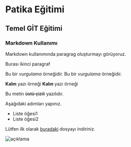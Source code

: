 # Patika Eğitimi
## Temel GİT Eğitimi
### Markdown Kullanımı

Markdown kullanımında paragrag oluşturmayı görüyoruz.

Burası ikinci paragraf 

Bu bir *vurgulama* örneğidir.
Bu bir _vurgulama_ örneğidir. 

**Kalın** yazı örneği
__Kalın__ yazı örneği 

Bu metin ~~üstü çizili~~ yazılıdır.


Aşağıdaki adımları yapınız.

- Liste öğesi1
- Liste öğesi2

Lütfen ilk olarak [buradaki](https://www.google.com) dosyayı indiriniz. 

![açıklama](https://twitter.com/patika_dev/photo)